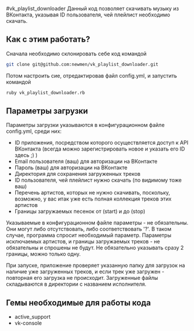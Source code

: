 #vk_playlist_downloader
Данный код позволяет скачивать музыку из ВКонтакта, указывая ID пользователя, чей плейлист необходимо скачать.

## Как с этим работать?
Сначала необходимо склонировать себе код командой
```.sh
git clone git@github.com:newmen/vk_playlist_downloader.git
```
Потом настроить сие, отредактировав файл config.yml, и запустить командой
```.sh
ruby vk_playlist_downloader.rb
```

## Параметры загрузки
Параметры загрузки указываются в конфигурационном файле config.yml, среди них:
- ID приложения, посредством которого осуществляется доступ к API ВКонтакта (всегда можно зарегистрировать новое и указать его ID здесь ;) )
- Email пользователя (ваш) для авторизации на ВКонтакте
- Пароль (ваш) для авторизации на ВКонтакте
- Директория для сохранения загруженных треков
- ID пользователя, чей плейлист нужно скачать (по видимому тоже ваш)
- Перечень артистов, которых не нужно скачивать, поскольку, возможно, у вас итак уже есть полная коллекция треков этих артистов
- Границы загружаемых песенок от (start) и до (stop)

Указываемые в конфигурационном файле параметры - не обязательны. Они могут либо отсутствовать, либо соответствовать '?'. В таком случае, программа спросит необходимый параметр.
Параметры исключаемых артистов, и границы загружаемых треков - не обязательны и спрошены не будут. Не обязательно указывать сразу 2 границы, можно только одну.

При запуске, приложение проверяет указанную папку для загрузок на наличие уже загруженных треков, и если трек уже загружен - повторная его загрузка не происходит.
Загруженные файлы складываются в директории с названием исполнителя.

## Гемы необходимые для работы кода
- active_support
- vk-console
